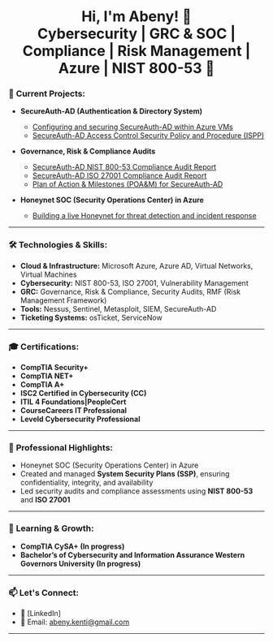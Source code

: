 <h1 align="center">Hi, I'm Abeny! 👋 <br/>Cybersecurity | GRC & SOC | Compliance | Risk Management | Azure | NIST 800-53 🚀</h1> 

### 🚀 **Current Projects:**
- **SecureAuth-AD (Authentication & Directory System)**
  - [Configuring and securing SecureAuth-AD within Azure VMs](https://github.com/abenykenti/Azure-Active-Directory.git)
  - [SecureAuth-AD Access Control Security Policy and Procedure (ISPP)](https://github.com/abenykenti/SecureAuth-AD-Access-Control-Policies-and-Procedures.git)
- **Governance, Risk & Compliance Audits**
  
  - [SecureAuth-AD NIST 800-53 Compliance Audit Report](https://github.com/abenykenti/SecureAuth-AD-NIST-800-53-Compliance-Audit-Report.git)
  - [SecureAuth-AD ISO 27001 Compliance Audit Report](https://github.com/abenykenti/ISO-27001-Audit-Account-Lockout-Policy-Control.git)
  - [Plan of Action & Milestones (POA&M) for SecureAuth-AD](https://github.com/abenykenti/Plan-of-Action-Milestones-POA-M-for-SecureAuth-AD.git)


- **Honeynet SOC (Security Operations Center) in Azure**
  - [Building a live Honeynet for threat detection and incident response](https://github.com/abenykenti/Azure-Honeynet-SOC.git)
---

### 🛠 **Technologies & Skills:**
- **Cloud & Infrastructure:** Microsoft Azure, Azure AD, Virtual Networks, Virtual Machines  
- **Cybersecurity:** NIST 800-53, ISO 27001, Vulnerability Management  
- **GRC:** Governance, Risk & Compliance, Security Audits, RMF (Risk Management Framework)  
- **Tools:** Nessus, Sentinel, Metasploit, SIEM, SecureAuth-AD  
- **Ticketing Systems:** osTicket, ServiceNow  

---

### 🎓 **Certifications:**
- **CompTIA Security+**
- **CompTIA NET+**
- **CompTIA A+**
- **ISC2 Certified in Cybersecurity (CC)**
- **ITIL 4 Foundations|PeopleCert**
- **CourseCareers IT Professional**
- **Leveld Cybersecurity Professional** 
---

### 💼 **Professional Highlights:**

- Honeynet SOC (Security Operations Center) in Azure
- Created and managed **System Security Plans (SSP)**, ensuring confidentiality, integrity, and availability 
- Led security audits and compliance assessments using **NIST 800-53** and **ISO 27001**

---

### 🌱 **Learning & Growth:**
- **CompTIA CySA+ (In progress)**
- **Bachelor’s of Cybersecurity and Information Assurance 
Western Governors University (In progress)**
---

### 📫 **Let's Connect:**
- 💼 [LinkedIn]
- 📧 Email: [abeny.kenti@gmail.com](mailto:abeny.kenti@gmail.com)

---
